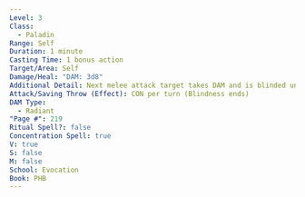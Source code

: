 ```yaml
---
Level: 3
Class:
  - Paladin
Range: Self
Duration: 1 minute
Casting Time: 1 bonus action
Target/Area: Self
Damage/Heal: "DAM: 3d8"
Additional Detail: Next melee attack target takes DAM and is blinded until spell ends.
Attack/Saving Throw (Effect): CON per turn (Blindness ends)
DAM Type:
  - Radiant
"Page #": 219
Ritual Spell?: false
Concentration Spell: true
V: true
S: false
M: false
School: Evocation
Book: PHB
---
```


